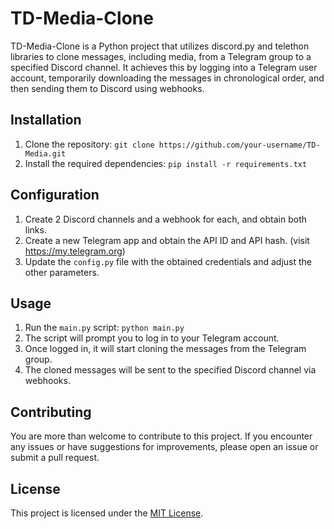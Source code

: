 # TD-Media-Clone

TD-Media-Clone is a Python project that utilizes discord.py and telethon libraries to clone messages, including media, from a Telegram group to a specified Discord channel. It achieves this by logging into a Telegram user account, temporarily downloading the messages in chronological order, and then sending them to Discord using webhooks.

## Installation

1. Clone the repository: `git clone https://github.com/your-username/TD-Media.git`
2. Install the required dependencies: `pip install -r requirements.txt`

## Configuration

1. Create 2 Discord channels and a webhook for each, and obtain both links.
2. Create a new Telegram app and obtain the API ID and API hash. (visit https://my.telegram.org)
3. Update the `config.py` file with the obtained credentials and adjust the other parameters.

## Usage

1. Run the `main.py` script: `python main.py`
2. The script will prompt you to log in to your Telegram account.
3. Once logged in, it will start cloning the messages from the Telegram group.
4. The cloned messages will be sent to the specified Discord channel via webhooks.

## Contributing

You are more than welcome to contribute to this project. If you encounter any issues or have suggestions for improvements, please open an issue or submit a pull request.

## License

This project is licensed under the [MIT License](LICENSE).
